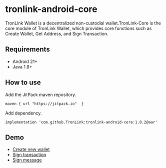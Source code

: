 # tronlink-android-core

TronLink Wallet is a decentralized non-custodial wallet.TronLink-Core is the core module of TronLink Wallet, which provides core functions such as Create Wallet, Get Address, and Sign Transaction.

## Requirements

- Android 21+
- Java 1.8+

## How to use
Add the JitPack maven repository.
```
maven { url "https://jitpack.io"  }
```
Add dependency.
```
implementation 'com.github.TronLink:tronlink-android-core:1.0.2@aar'
```

## Demo

- [Create new wallet](./core/src/test/java/org/tron/WalletCoreUnitTest.java)
- [Sign transaction](./core/src/test/java/org/tron/TransactionCoreUnitTest.java)
- [Sign message](./core/src/test/java/org/tron/TransactionCoreUnitTest.java)
